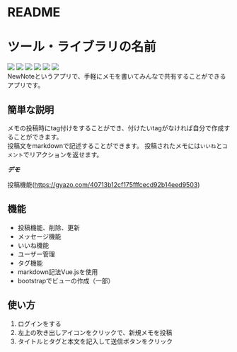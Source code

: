 # README

# ツール・ライブラリの名前
![](https://img.shields.io/badge/ruby-2.5.1-red)
![](https://img.shields.io/badge/rails-5.2.4.1-red)
![](https://img.shields.io/badge/jQuery-%20-blue)
![](https://img.shields.io/badge/bootstrap-4.3.1-blue)
![](https://img.shields.io/badge/Heroku-%20%20%20-green)
![](https://img.shields.io/badge/Mysql-%20-green)  
NewNoteというアプリで、手軽にメモを書いてみんなで共有することができるアプリです。　　

## 簡単な説明
 
メモの投稿時にtag付けをすることができ、付けたいtagがなければ自分で作成することができます。  
投稿文をmarkdownで記述することができます。
投稿されたメモには`いいね`と`コメント`でリアクションを返せます。
 
***デモ***
 
投稿機能(https://gyazo.com/40713b12cf175fffcecd92b14eed9503)
 
## 機能
- 投稿機能、削除、更新
- メッセージ機能
- いいね機能
- ユーザー管理
- タグ機能
- markdown記法Vue.jsを使用
- bootstrapでビューの作成（一部）
 
## 使い方
 
1. ログインをする
2. 左上の吹き出しアイコンをクリックで、新規メモを投稿
3. タイトルとタグと本文を記入して送信ボタンをクリック
 
 

